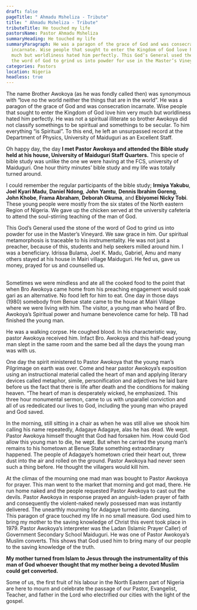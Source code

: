 ```yaml
---
draft: false
pageTitle: " Ahmadu Msheliza - Tribute"
title: " Ahmadu Msheliza - Tribute"
tributeTitle: He touched my life
pastorsName: Pastor Ahmadu Msheliza
summaryHeading: He touched my life
summaryParagraph: He was a paragon of the grace of God and was consecration
  incarnate. Wise people that sought to enter the Kingdom of God love him very
  much but worldliness hated him perfectly. This God’s General used the stone of
  the word of God to grind us into powder for use in the Master’s Vineyard.
categories: Pastors
location: Nigeria
headless: true
---
```

The name Brother Awokoya (as he was fondly called then) was synonymous with “love no the world neither the things that are in the world”. He was a paragon of the grace of God and was consecration incarnate. Wise people that sought to enter the Kingdom of God love him very much but worldliness hated him perfectly. 
He was not a spiritual illiterate so brother Awokoya did not classify somethings to be spiritual and somethings to be secular. To him everything “is Spiritual”. To this end, he left an unsurpassed record at the Department of Physics, University of Maiduguri as an Excellent Staff.


Oh happy day, the day **I met Pastor Awokoya and attended the Bible study held at his house, University of Maiduguri Staff Quarters.** This specie of bible study was unlike the one we were having at the FCS, university of Maiduguri. One hour thirty minutes’ bible study and my life was totally turned around.


I could remember the regular participants of the bible study; **Irmiya Yakubu**, **Joel Kyari Madu**, **Daniel Ndong**, **John Yamtu**, **Dennis Ibrahim Goreng**, **John Khobe**, **Frama Abraham**, **Deborah Okuma**, and **Ebiyomei Nicky Tobi**. These young people were mostly from the six states of the North eastern Region of Nigeria. We gave up the chicken served at the university cafeteria to attend the soul-stirring teaching of the man of God. 


This God’s General used the stone of the word of God to grind us into powder for use in the Master’s Vineyard. We saw grace in him. Our spiritual metamorphosis is traceable to his instrumentality. He was not just a preacher, because of this, students and help seekers milled around him. I was a beneficiary. Idrissa Bulama, Joel K. Madu, Gabriel, Amu and many others stayed at his house in Mairi village Maiduguri. He fed us, gave us money, prayed for us and counselled us.

\
Sometimes we were mindless and ate all the cooked food to the point that when Bro Awokoya came home from his preaching engagement would soak gari as an alternative. No food left for him to eat.
One day in those days (1980) somebody from Benue state came to the house at Mairi Village where we were living with him. The visitor, a young man who heard of Bro. Awokoya’s Spiritual power and humane benevolence came for help. TB had finished the young man.


He was a walking corpse. He coughed blood. In his characteristic way, pastor Awokoya received him. Infact Bro. Awokoya and this half-dead young man slept in the same room and the same bed all the days the young man was with us.


One day the spirit ministered to Pastor Awokoya that the young man’s Pilgrimage on earth was over. Come and hear pastor Awokoya’s exposition using an instructional material called the heart of man and applying literary devices called metaphor, simile, personification and adjectives he laid bare before us the fact that there is life after death and the conditions for making heaven. “The heart of man is desperately wicked, he emphasized. This three hour monumental sermon, came to us with unparallel conviction and all of us rededicated our lives to God, including the young man who prayed and God saved.


In the morning, still sitting in a chair as when he was still alive we shook him calling his name repeatedly, Adagaye Adagaye, alas he has dead. We wept. Pastor Awokoya himself thought that God had forsaken him. How could God allow this young man to die, he wept. But when he carried the young man’s remains to his hometown at Benue State something extraordinary happened. The people of Adagaye’s hometown cried their heart out, threw dust into the air and rolled on the ground. Pastor Awokoya had never seen such a thing before. He thought the villagers would kill him.


At the climax of the mourning one mad man was bought to Pastor Awokoya for prayer. This man went to the market that morning and got mad, there. He run home naked and the people requested Pastor Awokoya to cast out the devils. Pastor Awokoya in response prayed an anguish-laden prayer of faith and consequently the violent-naked newly possessed man was instantly delivered. The unearthly mourning for Adagaye turned into dancing.\
This paragon of grace touched my life in no small measure. God used him to bring my mother to the saving knowledge of Christ this event took place in 1979. Pastor Awokoya’s interpreter was the Ladan (Islamic Prayer Caller) of Government Secondary School Maiduguri. He was one of Pastor Awokoya’s Muslim converts. This shows that God used him to bring many of our people to the saving knowledge of the truth.


**My mother turned from Islam to Jesus through the instrumentality of this man of God whoever thought that my mother being a devoted Muslim could get converted.** 


Some of us, the first fruit of his labour in the North Eastern part of Nigeria are here to mourn and celebrate the passage of our Pastor, Evangelist, Teacher, and father in the Lord who electrified our cities with the light of the gospel.